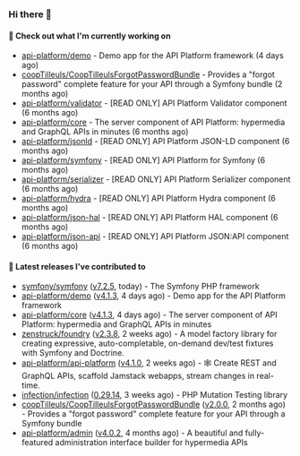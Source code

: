 ### Hi there 👋

#### 👷 Check out what I'm currently working on

- [api-platform/demo](https://github.com/api-platform/demo) - Demo app for the API Platform framework (4 days ago)
- [coopTilleuls/CoopTilleulsForgotPasswordBundle](https://github.com/coopTilleuls/CoopTilleulsForgotPasswordBundle) - Provides a &#34;forgot password&#34; complete feature for your API through a Symfony bundle (2 months ago)
- [api-platform/validator](https://github.com/api-platform/validator) - [READ ONLY] API Platform Validator component (6 months ago)
- [api-platform/core](https://github.com/api-platform/core) - The server component of API Platform: hypermedia and GraphQL APIs in minutes (6 months ago)
- [api-platform/jsonld](https://github.com/api-platform/jsonld) - [READ ONLY] API Platform JSON-LD component (6 months ago)
- [api-platform/symfony](https://github.com/api-platform/symfony) - [READ ONLY] API Platform for Symfony (6 months ago)
- [api-platform/serializer](https://github.com/api-platform/serializer) - [READ ONLY] API Platform Serializer component (6 months ago)
- [api-platform/hydra](https://github.com/api-platform/hydra) - [READ ONLY] API Platform Hydra component (6 months ago)
- [api-platform/json-hal](https://github.com/api-platform/json-hal) - [READ ONLY] API Platform HAL component (6 months ago)
- [api-platform/json-api](https://github.com/api-platform/json-api) - [READ ONLY] API Platform JSON:API component (6 months ago)

#### 🔭 Latest releases I've contributed to

- [symfony/symfony](https://github.com/symfony/symfony) ([v7.2.5](https://github.com/symfony/symfony/releases/tag/v7.2.5), today) - The Symfony PHP framework
- [api-platform/demo](https://github.com/api-platform/demo) ([v4.1.3](https://github.com/api-platform/demo/releases/tag/v4.1.3), 4 days ago) - Demo app for the API Platform framework
- [api-platform/core](https://github.com/api-platform/core) ([v4.1.3](https://github.com/api-platform/core/releases/tag/v4.1.3), 4 days ago) - The server component of API Platform: hypermedia and GraphQL APIs in minutes
- [zenstruck/foundry](https://github.com/zenstruck/foundry) ([v2.3.8](https://github.com/zenstruck/foundry/releases/tag/v2.3.8), 2 weeks ago) - A model factory library for creating expressive, auto-completable, on-demand dev/test fixtures with Symfony and Doctrine.
- [api-platform/api-platform](https://github.com/api-platform/api-platform) ([v4.1.0](https://github.com/api-platform/api-platform/releases/tag/v4.1.0), 2 weeks ago) - 🕸️ Create REST and GraphQL APIs, scaffold Jamstack webapps, stream changes in real-time.
- [infection/infection](https://github.com/infection/infection) ([0.29.14](https://github.com/infection/infection/releases/tag/0.29.14), 3 weeks ago) - PHP Mutation Testing library
- [coopTilleuls/CoopTilleulsForgotPasswordBundle](https://github.com/coopTilleuls/CoopTilleulsForgotPasswordBundle) ([v2.0.0](https://github.com/coopTilleuls/CoopTilleulsForgotPasswordBundle/releases/tag/v2.0.0), 2 months ago) - Provides a &#34;forgot password&#34; complete feature for your API through a Symfony bundle
- [api-platform/admin](https://github.com/api-platform/admin) ([v4.0.2](https://github.com/api-platform/admin/releases/tag/v4.0.2), 4 months ago) - A beautiful and fully-featured administration interface builder for hypermedia APIs

